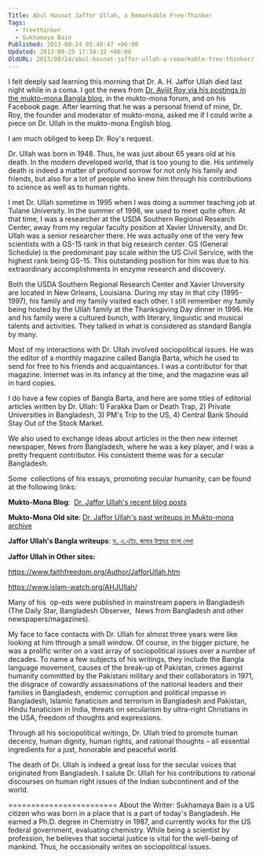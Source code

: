 ```yaml
---
Title: Abul Hasnat Jaffor Ullah, a Remarkable Free-Thinker
Tags:
  - freethinker
  - Sukhamaya Bain
Published: 2013-08-24 05:40:47 +06:00
Updated: 2013-08-25 17:34:32 +06:00
OldURL: 2013/08/24/abul-hasnat-jaffor-ullah-a-remarkable-free-thinker/
---
```


I felt deeply sad learning this morning that Dr. A. H. Jaffor Ullah died last night while in a coma. I got the news from <a href="https://blog.muktomona.com/?p=37056">Dr. Avijit Roy via his postings in the mukto-mona Bangla blog</a>, in the mukto-mona forum, and on his Facebook page. After learning that he was a personal friend of mine, Dr. Roy, the founder and moderator of mukto-mona, asked me if I could write a piece on Dr. Ullah in the mukto-mona English blog.

I am much obliged to keep Dr. Roy's request.

Dr. Ullah was born in 1948. Thus, he was just about 65 years old at his death. In the modern developed world, that is too young to die. His untimely death is indeed a matter of profound sorrow for not only his family and friends, but also for a lot of people who knew him through his contributions to science as well as to human rights.

I met Dr. Ullah sometime in 1995 when I was doing a summer teaching job at Tulane University. In the summer of 1996, we used to meet quite often. At that time, I was a researcher at the USDA Southern Regional Research Center, away from my regular faculty position at Xavier University, and Dr. Ullah was a senior researcher there. He was actually one of the very few scientists with a GS-15 rank in that big research center. GS (General Schedule) is the predominant pay scale within the US Civil Service, with the highest rank being GS-15. This outstanding position for him was due to his extraordinary accomplishments in enzyme research and discovery.

Both the USDA Southern Regional Research Center and Xavier University are located in New Orleans, Louisiana. During my stay in that city (1995-1997), his family and my family visited each other. I still remember my family being hosted by the Ullah family at the Thanksgiving Day dinner in 1996. He and his family were a cultured bunch, with literary, linguistic and musical talents and activities. They talked in what is considered as standard Bangla by many.

Most of my interactions with Dr. Ullah involved sociopolitical issues. He was the editor of a monthly magazine called Bangla Barta, which he used to send for free to his friends and acquaintances. I was a contributor for that magazine. Internet was in its infancy at the time, and the magazine was all in hard copies.

I do have a few copies of Bangla Barta, and here are some titles of editorial articles written by Dr. Ullah: 1) Farakka Dam or Death Trap, 2) Private Universities in Bangladesh, 3) PM's Trip to the US, 4) Central Bank Should Stay Out of the Stock Market.

We also used to exchange ideas about articles in the then new internet newspaper, News from Bangladesh, where he was a key player, and I was a pretty frequent contributor. His consistent theme was for a secular Bangladesh.

Some  collections of his essays, promoting secular humanity, can be found at the following links:

<strong>Mukto-Mona Blog</strong>:  <a href="https://enblog.muktomona.com/?author=7">Dr. Jaffor Ullah's recent blog posts</a>

<strong>Mukto-Mona Old site</strong>: <a href="https://gold.mukto-mona.com//Articles/jaffor/">Dr. Jaffor Ullah's past writeups in Mukto-mona archive</a>

<strong>Jaffor Ullah's Bangla writeups</strong>: <a href="https://blog.muktomona.com/?author=120">ড. এ.এইচ. জাফর উল্লাহর বাংলা লেখা</a>

<strong>Jaffor Ullah in Other sites:</strong>

https://www.faithfreedom.org/Author/JafforUllah.htm

https://www.islam-watch.org/AHJUllah/

Many of his  op-eds were published in mainstream papers in Bangladesh (The Daily Star, Bangladesh Observer,  News from Bangladesh and other newspapers/magazines).

My face to face contacts with Dr. Ullah for almost three years were like looking at him through a small window. Of course, in the bigger picture, he was a prolific writer on a vast array of sociopolitical issues over a number of decades. To name a few subjects of his writings, they include the Bangla language movement, causes of the break-up of Pakistan, crimes against humanity committed by the Pakistani military and their collaborators in 1971, the disgrace of cowardly assassinations of the national leaders and their families in Bangladesh, endemic corruption and political impasse in Bangladesh, Islamic fanaticism and terrorism in Bangladesh and Pakistan, Hindu fanaticism in India, threats on secularism by ultra-right Christians in the USA, freedom of thoughts and expressions.

Through all his sociopolitical writings, Dr. Ullah tried to promote human decency, human dignity, human rights, and rational thoughts – all essential ingredients for a just, honorable and peaceful world.
 
The death of Dr. Ullah is indeed a great loss for the secular voices that originated from Bangladesh. I salute Dr. Ullah for his contributions to rational discourses on human right issues of the Indian subcontinent and of the world.

========================
About the Writer: Sukhamaya Bain is a US citizen who was born in a place that is a part of today's Bangladesh. He earned a Ph.D. degree in Chemistry in 1987, and currently works for the US federal government, evaluating chemistry. While being a scientist by profession, he believes that societal justice is vital for the well-being of mankind. Thus, he occasionally writes on sociopolitical issues.
